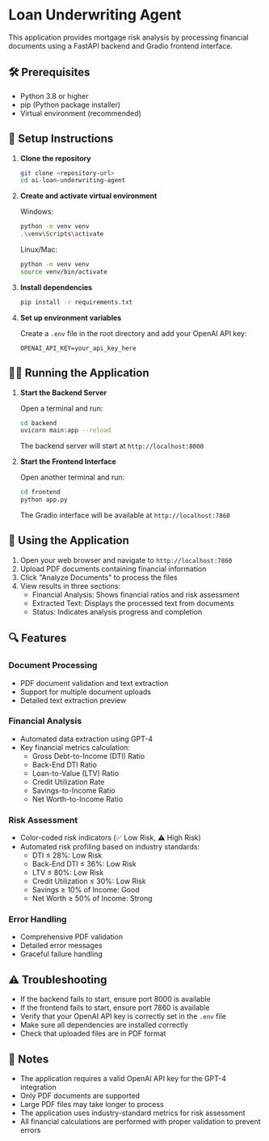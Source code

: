 # Loan Underwriting Agent

This application provides mortgage risk analysis by processing financial documents using a FastAPI backend and Gradio frontend interface.

## 🛠️ Prerequisites

- Python 3.8 or higher
- pip (Python package installer)
- Virtual environment (recommended)

## 🚀 Setup Instructions

1. **Clone the repository**
   ```bash
   git clone <repository-url>
   cd ai-loan-underwriting-agent
   ```

2. **Create and activate virtual environment**
   
   Windows:
   ```bash
   python -m venv venv
   .\venv\Scripts\activate
   ```

   Linux/Mac:
   ```bash
   python -m venv venv
   source venv/bin/activate
   ```

3. **Install dependencies**
   ```bash
   pip install -r requirements.txt
   ```

4. **Set up environment variables**
   
   Create a `.env` file in the root directory and add your OpenAI API key:
   ```
   OPENAI_API_KEY=your_api_key_here
   ```

## 🏃‍♂️ Running the Application

1. **Start the Backend Server**
   
   Open a terminal and run:
   ```bash
   cd backend
   uvicorn main:app --reload
   ```
   The backend server will start at `http://localhost:8000`

2. **Start the Frontend Interface**
   
   Open another terminal and run:
   ```bash
   cd frontend
   python app.py
   ```
   The Gradio interface will be available at `http://localhost:7860`

## 📱 Using the Application

1. Open your web browser and navigate to `http://localhost:7860`
2. Upload PDF documents containing financial information
3. Click "Analyze Documents" to process the files
4. View results in three sections:
   - Financial Analysis: Shows financial ratios and risk assessment
   - Extracted Text: Displays the processed text from documents
   - Status: Indicates analysis progress and completion

## 🔍 Features

### Document Processing
- PDF document validation and text extraction
- Support for multiple document uploads
- Detailed text extraction preview

### Financial Analysis
- Automated data extraction using GPT-4
- Key financial metrics calculation:
  - Gross Debt-to-Income (DTI) Ratio
  - Back-End DTI Ratio
  - Loan-to-Value (LTV) Ratio
  - Credit Utilization Rate
  - Savings-to-Income Ratio
  - Net Worth-to-Income Ratio

### Risk Assessment
- Color-coded risk indicators (✅ Low Risk, ⚠️ High Risk)
- Automated risk profiling based on industry standards:
  - DTI ≤ 28%: Low Risk
  - Back-End DTI ≤ 36%: Low Risk
  - LTV ≤ 80%: Low Risk
  - Credit Utilization ≤ 30%: Low Risk
  - Savings ≥ 10% of Income: Good
  - Net Worth ≥ 50% of Income: Strong

### Error Handling
- Comprehensive PDF validation
- Detailed error messages
- Graceful failure handling

## ⚠️ Troubleshooting

- If the backend fails to start, ensure port 8000 is available
- If the frontend fails to start, ensure port 7860 is available
- Verify that your OpenAI API key is correctly set in the `.env` file
- Make sure all dependencies are installed correctly
- Check that uploaded files are in PDF format

## 📝 Notes

- The application requires a valid OpenAI API key for the GPT-4 integration
- Only PDF documents are supported
- Large PDF files may take longer to process
- The application uses industry-standard metrics for risk assessment
- All financial calculations are performed with proper validation to prevent errors 